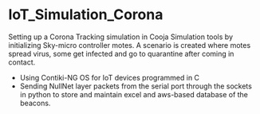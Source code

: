 # IoT_Simulation_Corona
Setting up a Corona Tracking simulation in Cooja Simulation tools by initializing Sky-micro controller motes. A scenario is created where motes spread virus, some get infected and go to quarantine after coming in contact.

- Using Contiki-NG OS for IoT devices programmed in C
- Sending NullNet layer packets from the serial port through the sockets in python to store and maintain excel and aws-based database of the beacons.

